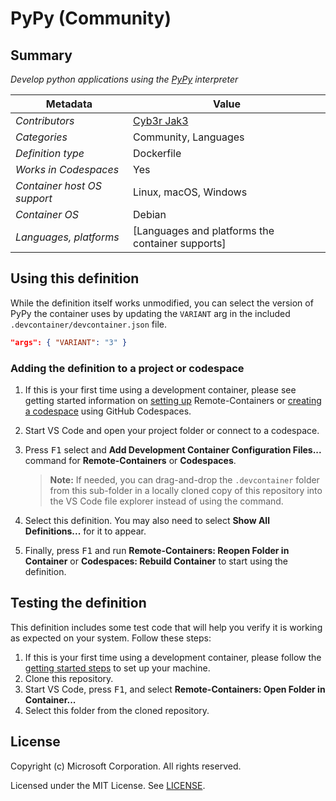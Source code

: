 # PyPy (Community)

## Summary

*Develop python applications using the [PyPy](https://www.pypy.org/) interpreter*

| Metadata                    | Value                                                                        |
|---------------------------- | -----------------------------------------------------------------------------|
| *Contributors*              | [Cyb3r Jak3](https://github.com/Cyb3r-Jak3)                                  |
| *Categories*                | Community, Languages                                                         |
| *Definition type*           | Dockerfile                                                                   |
| *Works in Codespaces*       | Yes                                                                          |
| *Container host OS support* | Linux, macOS, Windows                                                        |
| *Container OS*              | Debian                                                                       |
| *Languages, platforms*      | [Languages and platforms the container supports]                             |

## Using this definition

While the definition itself works unmodified, you can select the version of PyPy the container uses by updating the `VARIANT` arg in the included `.devcontainer/devcontainer.json` file.

```json
"args": { "VARIANT": "3" }
```

### Adding the definition to a project or codespace

1. If this is your first time using a development container, please see getting started information on [setting up](https://aka.ms/vscode-remote/containers/getting-started) Remote-Containers or [creating a codespace](https://aka.ms/ghcs-open-codespace) using GitHub Codespaces.

2. Start VS Code and open your project folder or connect to a codespace.

3. Press <kbd>F1</kbd> select and **Add Development Container Configuration Files...** command for **Remote-Containers** or **Codespaces**.

   > **Note:** If needed, you can drag-and-drop the `.devcontainer` folder from this sub-folder in a locally cloned copy of this repository into the VS Code file explorer instead of using the command.

4. Select this definition. You may also need to select **Show All Definitions...** for it to appear.

5. Finally, press <kbd>F1</kbd> and run **Remote-Containers: Reopen Folder in Container** or **Codespaces: Rebuild Container** to start using the definition.

## Testing the definition

This definition includes some test code that will help you verify it is working as expected on your system. Follow these steps:

1. If this is your first time using a development container, please follow the [getting started steps](https://aka.ms/vscode-remote/containers/getting-started) to set up your machine.
2. Clone this repository.
3. Start VS Code, press <kbd>F1</kbd>, and select **Remote-Containers: Open Folder in Container...**
4. Select this folder from the cloned repository.

## License

Copyright (c) Microsoft Corporation. All rights reserved.

Licensed under the MIT License. See [LICENSE](https://github.com/Microsoft/vscode-dev-containers/blob/main/LICENSE).